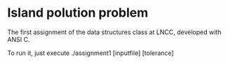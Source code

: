 # Island polution problem 
The first assignment of the data structures class at LNCC, developed with ANSI C.

To run it, just execute ./assignment1 [inputfile] [tolerance]
